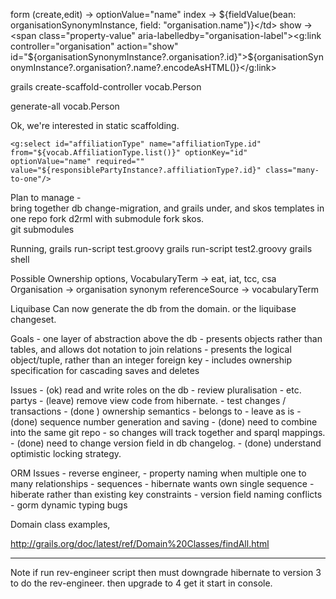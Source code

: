 
form (create,edit) -> optionValue="name" 
index ->    <td>${fieldValue(bean: organisationSynonymInstance, field: "organisation.name")}</td>
show ->		<span class="property-value" aria-labelledby="organisation-label"><g:link controller="organisation" action="show" id="${organisationSynonymInstance?.organisation?.id}">${organisationSynonymInstance?.organisation?.name?.encodeAsHTML()}</g:link></span>



grails create-scaffold-controller vocab.Person

generate-all vocab.Person

Ok, we're interested in static scaffolding.


	<g:select id="affiliationType" name="affiliationType.id" from="${vocab.AffiliationType.list()}" optionKey="id" optionValue="name" required="" value="${responsiblePartyInstance?.affiliationType?.id}" class="many-to-one"/>


Plan to manage -   
	bring together db change-migration,  and grails under,  and skos templates in one repo
	fork d2rml with submodule
	fork skos.  
	git submodules 

Running,
	grails run-script test.groovy
	grails run-script test2.groovy
	grails shell 


Possible Ownership options,
	VocabularyTerm -> eat, iat, tcc, csa
	Organisation -> organisation synonym
	referenceSource -> vocabularyTerm


Liquibase
	Can now generate the db from the domain. or the liquibase changeset.

Goals
	- one layer of abstraction above the db
	- presents objects rather than tables, and allows dot notation to join relations 
	- presents the logical object/tuple, rather than an integer foreign key
	- includes ownership specification for cascading saves and deletes

Issues
	- (ok) read and write roles on the db 
	- review pluralisation - etc. partys
	- (leave) remove view code from hibernate.
	- test changes / transactions
	- (done ) ownership semantics - belongs to  - leave as is
	- (done) sequence number generation and saving
	- (done) need to combine into the same git repo - so changes will track together and sparql mappings.
	- (done) need to change version field in db changelog. 
	- (done) understand optimistic locking strategy.

ORM Issues 
	- reverse engineer,
		- property naming when multiple one to many relationships
		- sequences - hibernate wants own single sequence
		- hiberate rather than existing key constraints
		- version field naming conflicts 
		- gorm dynamic typing bugs




Domain class examples,

http://grails.org/doc/latest/ref/Domain%20Classes/findAll.html


-------
Note if run rev-engineer script then must
	downgrade hibernate to version 3 to do the rev-engineer.
	then upgrade to 4 get it start in console.

